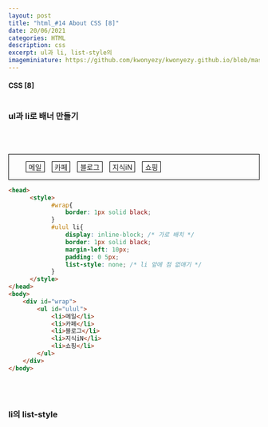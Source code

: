 ```yaml
---
layout: post
title: "html_#14 About CSS [8]"
date: 20/06/2021
categories: HTML
description: css
excerpt: ul과 li, list-style의 
imageminiature: https://github.com/kwonyezy/kwonyezy.github.io/blob/master/_posts/pictures/skyimg.jpg?raw=true
---
```

#### CSS [8] <br><br>

### ul과 li로 배너 만들기
 <br><br>

<head>
      <style>
            #wrap{
                border: 1px solid black;
            }
            #ulul li{
                display: inline-block; /* 가로 배치 */
                border: 1px solid black;
                margin-left: 10px;
                padding: 0 5px;
                list-style: none; /* li 앞에 점 없애기 */
            }
      </style>
</head>
<body>
    <div id="wrap">
        <ul id="ulul">
            <li>메일</li>
            <li>카페</li>
            <li>블로그</li>
            <li>지식iN</li>
            <li>쇼핑</li>
        </ul>
    </div>
</body>



```html
<head>
      <style>
            #wrap{
                border: 1px solid black;
            }
            #ulul li{
                display: inline-block; /* 가로 배치 */
                border: 1px solid black;
                margin-left: 10px;
                padding: 0 5px;
                list-style: none; /* li 앞에 점 없애기 */
            }
      </style>
</head>
<body>
    <div id="wrap">
        <ul id="ulul">
            <li>메일</li>
            <li>카페</li>
            <li>블로그</li>
            <li>지식iN</li>
            <li>쇼핑</li>
        </ul>
    </div>
</body>
```
<br><br>


### li의 list-style 
 <br><br>
 
 
 <head>
      <style>
            #ululul{
                list-style-image: url("https://github.com/kwonyezy/kwonyezy.github.io/blob/master/_posts/pictures/skyimg.jpg?raw=true");
                /*사진을 하나씩 주고 싶으면 아래 li에서 주면 된다*/
            }

            /* #lili{
                list-style: none;
            } */
      </style>
</head>
<body>
    <ul id="ululul">
        <li id="lili">메뉴1</li>
        <li id="lili">메뉴2</li>
        <li id="lili">메뉴3</li>
        <li id="lili">메뉴4</li>
        <li> id="lili"메뉴5</li>
    </ul>
    <br>
    <pre>
        list-style 종류
            - disk : 검은 원
            - circle : 원
            - square : 사각형
            - decimal : 숫자(10진수)
            - lower-alpha : 영어 소문자
            - upper-alpha : 영어 대문자
            - upper-roman : 로마 대문자

            - armenian : 아르메니아 숫자
            - georgian : 조지왕조 숫자
            - decimal-leading-zero : 앞에 0이 붙는 숫자
            - lower-greek : 그리스 소문자
            - lower-latin : 라틴 소문자
            - upper-latin : 라틴 대문자
            - chk-ideographic : 한자 숫자
            - hebrew : 히브리 수
            - hiragana : 히라가나 수
            - hiragana-iroha : 히라가나 이로하 수
            - katakana : 카타카나
            - katakana-iroha : 카타카나 이로하 수
    </pre>
</body>




```html
</head>
<body>
    <ul id="ululul">
        <li id="lili">메뉴1</li>
        <li id="lili">메뉴2</li>
        <li id="lili">메뉴3</li>
        <li id="lili">메뉴4</li>
        <li> id="lili"메뉴5</li>
    </ul>
    <br>
    <pre>
        list-style 종류
            - disk : 검은 원
            - circle : 원
            - square : 사각형
            - decimal : 숫자(10진수)
            - lower-alpha : 영어 소문자
            - upper-alpha : 영어 대문자
            - upper-roman : 로마 대문자

            - armenian : 아르메니아 숫자
            - georgian : 조지왕조 숫자
            - decimal-leading-zero : 앞에 0이 붙는 숫자
            - lower-greek : 그리스 소문자
            - lower-latin : 라틴 소문자
            - upper-latin : 라틴 대문자
            - chk-ideographic : 한자 숫자
            - hebrew : 히브리 수
            - hiragana : 히라가나 수
            - hiragana-iroha : 히라가나 이로하 수
            - katakana : 카타카나
            - katakana-iroha : 카타카나 이로하 수
    </pre>
</body>
```
